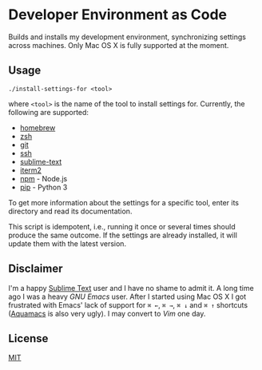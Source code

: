 # Developer Environment as Code

Builds and installs my development environment, synchronizing settings across machines. Only Mac OS X is fully supported at the moment.

## Usage

```
./install-settings-for <tool>
```

where `<tool>` is the name of the tool to install settings for. Currently, the following are supported:

- [homebrew](homebrew/)
- [zsh](zsh/)
- [git](git/)
- [ssh](ssh/)
- [sublime-text](sublime-text/)
- [iterm2](iterm2/)
- [npm](npm/) - Node.js
- [pip](pip/) - Python 3

To get more information about the settings for a specific tool, enter its directory and read its documentation.

This script is idempotent, i.e., running it once or several times should produce the same outcome. If the settings are already installed, it will update them with the latest version.

## Disclaimer

I'm a happy [Sublime Text](http://www.sublimetext.com) user and I have no shame to admit it. A long time ago I was a heavy *GNU Emacs* user. After I started using Mac OS X I got frustrated with Emacs' lack of support for `⌘ ←`, `⌘ →`, `⌘ ↓` and `⌘ ↑` shortcuts ([Aquamacs](http://aquamacs.org) is also very ugly). I may convert to *Vim* one day.

## License

[MIT](LICENSE)
